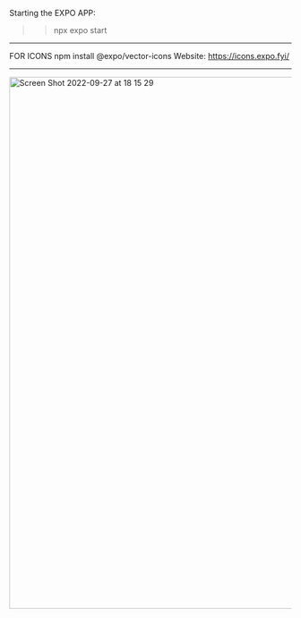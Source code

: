 Starting the EXPO APP:

> > npx expo start

---

FOR ICONS
npm install @expo/vector-icons
Website: https://icons.expo.fyi/

---

<img width="950" alt="Screen Shot 2022-09-27 at 18 15 29" src="https://user-images.githubusercontent.com/104885292/193877146-dc4a1fa8-7df0-4ded-82c2-2e1f71a9b7b7.png">
